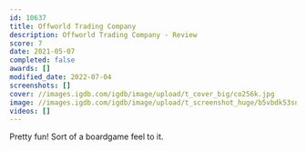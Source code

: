 ```yaml
---
id: 10637
title: Offworld Trading Company
description: Offworld Trading Company - Review
score: 7
date: 2021-05-07
completed: false
awards: []
modified_date: 2022-07-04
screenshots: []
cover: //images.igdb.com/igdb/image/upload/t_cover_big/co256k.jpg
image: //images.igdb.com/igdb/image/upload/t_screenshot_huge/b5vbdk53sn1rf3mnu4ob.jpg
videos: []
---
```

Pretty fun! Sort of a boardgame feel to it.